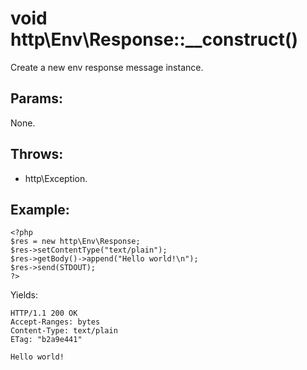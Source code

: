 # void http\Env\Response::__construct()

Create a new env response message instance.

## Params:

None.

## Throws:

* http\Exception.

## Example:

    <?php
    $res = new http\Env\Response;
    $res->setContentType("text/plain");
    $res->getBody()->append("Hello world!\n");
    $res->send(STDOUT);
    ?>

Yields:

    HTTP/1.1 200 OK
    Accept-Ranges: bytes
    Content-Type: text/plain
    ETag: "b2a9e441"

    Hello world!
